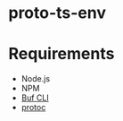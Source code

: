 # proto-ts-env

# Requirements

- Node.js
- NPM
- [Buf CLI](https://buf.build/product/cli/)
- [protoc](https://github.com/protocolbuffers/protobuf)
